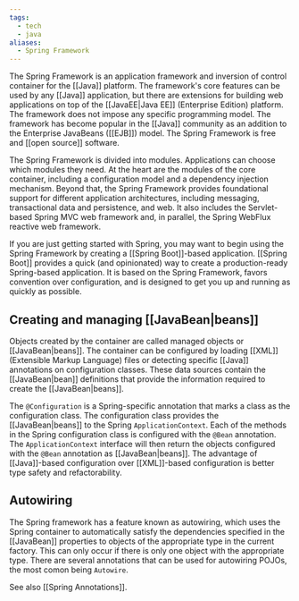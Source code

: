 ```yaml
---
tags:
  - tech
  - java
aliases:
  - Spring Framework
---
```

The Spring Framework is an application framework and inversion of control container for the [[Java]] platform.
The framework's core features can be used by any [[Java]] application, but there are extensions for building web applications on top of the [[JavaEE|Java EE]] (Enterprise Edition) platform.
The framework does not impose any specific programming model.
The framework has become popular in the [[Java]] community as an addition to the Enterprise JavaBeans ([[EJB]]) model.
The Spring Framework is free and [[open source]] software.

The Spring Framework is divided into modules. 
Applications can choose which modules they need. 
At the heart are the modules of the core container, including a configuration model and a dependency injection mechanism. 
Beyond that, the Spring Framework provides foundational support for different application architectures, including messaging, transactional data and persistence, and web. 
It also includes the Servlet-based Spring MVC web framework and, in parallel, the Spring WebFlux reactive web framework.

If you are just getting started with Spring, you may want to begin using the Spring Framework by creating a [[Spring Boot]]-based application. [[Spring Boot]] provides a quick (and opinionated) way to create a production-ready Spring-based application. It is based on the Spring Framework, favors convention over configuration, and is designed to get you up and running as quickly as possible.

## Creating and managing [[JavaBean|beans]]

Objects created by the container are called managed objects or [[JavaBean|beans]].
The container can be configured by loading [[XML]] (Extensible Markup Language) files or detecting specific [[Java]] annotations on configuration classes. 
These data sources contain the [[JavaBean|bean]] definitions that provide the information required to create the [[JavaBean|beans]].

The `@Configuration` is a Spring-specific annotation that marks a class as the configuration class. The configuration class provides the [[JavaBean|beans]] to the Spring `ApplicationContext`.
Each of the methods in the Spring configuration class is configured with the `@Bean` annotation. 
The `ApplicationContext` interface will then return the objects configured with the `@Bean` annotation as [[JavaBean|beans]]. 
The advantage of [[Java]]-based configuration over [[XML]]-based configuration is better type safety and refactorability.

## Autowiring

The Spring framework has a feature known as autowiring, which uses the Spring container to automatically satisfy the dependencies specified in the [[JavaBean]] properties to objects of the appropriate type in the current factory.
This can only occur if there is only one object with the appropriate type.
There are several annotations that can be used for autowiring POJOs, the most comon being `Autowire`.

See also [[Spring Annotations]].